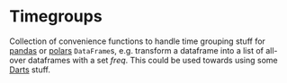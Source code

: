 # Timegroups

Collection of convenience functions to handle time grouping stuff for [pandas](https://pandas.pydata.org/docs/index.html) or [polars](https://docs.pola.rs/api/python/stable/reference/index.html) `DataFrame`s, e.g.
transform a dataframe into a list of all-over dataframes with a set _freq_.
This could be used towards using some [Darts](https://unit8co.github.io/darts/) stuff.
